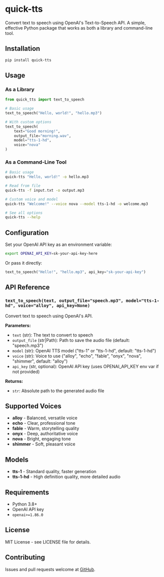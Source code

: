# quick-tts

Convert text to speech using OpenAI's Text-to-Speech API. A simple, effective Python package that works as both a library and command-line tool.

## Installation

```bash
pip install quick-tts
```

## Usage

### As a Library

```python
from quick_tts import text_to_speech

# Basic usage
text_to_speech("Hello, world!", "hello.mp3")

# With custom options
text_to_speech(
    text="Good morning!",
    output_file="morning.wav",
    model="tts-1-hd",
    voice="nova"
)
```

### As a Command-Line Tool

```bash
# Basic usage
quick-tts "Hello, world!" -o hello.mp3

# Read from file
quick-tts -f input.txt -o output.mp3

# Custom voice and model
quick-tts "Welcome!" --voice nova --model tts-1-hd -o welcome.mp3

# See all options
quick-tts --help
```

## Configuration

Set your OpenAI API key as an environment variable:

```bash
export OPENAI_API_KEY=sk-your-api-key-here
```

Or pass it directly:

```python
text_to_speech("Hello!", "hello.mp3", api_key="sk-your-api-key")
```

## API Reference

### `text_to_speech(text, output_file="speech.mp3", model="tts-1-hd", voice="alloy", api_key=None)`

Convert text to speech using OpenAI's API.

**Parameters:**
- `text` (str): The text to convert to speech
- `output_file` (str|Path): Path to save the audio file (default: "speech.mp3")
- `model` (str): OpenAI TTS model ("tts-1" or "tts-1-hd", default: "tts-1-hd")
- `voice` (str): Voice to use ("alloy", "echo", "fable", "onyx", "nova", "shimmer", default: "alloy")
- `api_key` (str, optional): OpenAI API key (uses OPENAI_API_KEY env var if not provided)

**Returns:**
- `str`: Absolute path to the generated audio file

## Supported Voices

- **alloy** - Balanced, versatile voice
- **echo** - Clear, professional tone
- **fable** - Warm, storytelling quality
- **onyx** - Deep, authoritative voice
- **nova** - Bright, engaging tone
- **shimmer** - Soft, pleasant voice

## Models

- **tts-1** - Standard quality, faster generation
- **tts-1-hd** - High definition quality, more detailed audio

## Requirements

- Python 3.8+
- OpenAI API key
- `openai>=1.86.0`

## License

MIT License - see LICENSE file for details.

## Contributing

Issues and pull requests welcome at [GitHub](https://github.com/diogoseca/quick-tts).
